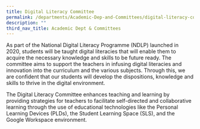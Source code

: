 ```yaml
---
title: Digital Literacy Committee
permalink: /departments/Academic-Dep-and-Committees/digital-literacy-committee/
description: ""
third_nav_title: Academic Dept & Committees
---
```




As part of the National Digital Literacy Programme (NDLP) launched in 2020, students will be taught digital literacies that will enable them to acquire the necessary knowledge and skills to be future ready. The committee aims to support the teachers in infusing digital literacies and innovation into the curriculum and the various subjects. Through this, we are confident that our students will develop the dispositions, knowledge and skills to thrive in the digital environment.

The Digital Literacy Committee enhances teaching and learning by providing strategies for teachers to facilitate self-directed and collaborative learning through the use of educational technologies like the Personal Learning Devices (PLDs), the Student Learning Space (SLS), and the Google Workspace environment.